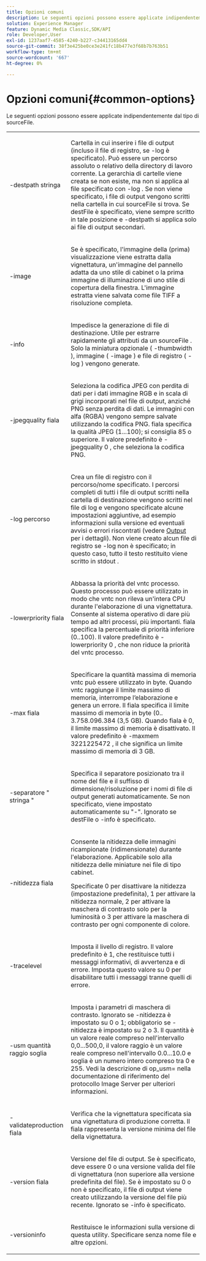 ```yaml
---
title: Opzioni comuni
description: Le seguenti opzioni possono essere applicate indipendentemente dal tipo di sourceFile.
solution: Experience Manager
feature: Dynamic Media Classic,SDK/API
role: Developer,User
exl-id: 1237aaf7-4585-4240-b227-c34413165dd4
source-git-commit: 38f3e425be0ce3e241fc18b477e3f68b7b763b51
workflow-type: tm+mt
source-wordcount: '667'
ht-degree: 0%

---
```


# Opzioni comuni{#common-options}

Le seguenti opzioni possono essere applicate indipendentemente dal tipo di sourceFile.

<table id="simpletable_3BFC3737C891411D84405CEEF6B19542"> 
 <tr class="strow"> 
  <td class="stentry"> <p> <span class="codeph"> -destpath <span class="varname"> stringa </span> </span> </p> </td> 
  <td class="stentry"> <p>Cartella in cui inserire i file di output (incluso il file di registro, se <span class="codeph"> -log </span> è specificato). Può essere un percorso assoluto o relativo della directory di lavoro corrente. La gerarchia di cartelle viene creata se non esiste, ma non si applica al file specificato con <span class="codeph"> -log </span>. Se non viene specificato, i file di output vengono scritti nella cartella in cui <span class="varname"> sourceFile </span> si trova. Se <span class="varname"> destFile </span> è specificato, viene sempre scritto in tale posizione e <span class="codeph"> -destpath </span> si applica solo ai file di output secondari. </p> </td> 
 </tr> 
 <tr class="strow"> 
  <td class="stentry"> <p> <span class="codeph"> -image </span> </p> </td> 
  <td class="stentry"> <p>Se è specificato, l'immagine della (prima) visualizzazione viene estratta dalla vignettatura, un'immagine del pannello adatta da uno stile di cabinet o la prima immagine di illuminazione di uno stile di copertura della finestra. L'immagine estratta viene salvata come file TIFF a risoluzione completa. </p> </td> 
 </tr> 
 <tr class="strow"> 
  <td class="stentry"> <p> <span class="codeph"> -info </span> </p> </td> 
  <td class="stentry"> <p>Impedisce la generazione di file di destinazione. Utile per estrarre rapidamente gli attributi da un <span class="varname"> sourceFile </span>. Solo la miniatura opzionale ( <span class="codeph"> -thumbwidth </span>), immagine ( <span class="codeph"> -image </span>) e file di registro ( <span class="codeph"> -log </span>) vengono generate. </p> </td> 
 </tr> 
 <tr class="strow"> 
  <td class="stentry"> <p> <span class="codeph"> -jpegquality <span class="varname"> fiala </span> </span> </p> </td> 
  <td class="stentry"> <p>Seleziona la codifica JPEG con perdita di dati per i dati immagine RGB e in scala di grigi incorporati nel file di output, anziché PNG senza perdita di dati. Le immagini con alfa (RGBA) vengono sempre salvate utilizzando la codifica PNG. <span class="varname"> fiala </span> specifica la qualità JPEG (1...100); si consiglia 85 o superiore. Il valore predefinito è <span class="codeph"> -jpegquality 0 </span>, che seleziona la codifica PNG. </p> </td> 
 </tr> 
 <tr class="strow"> 
  <td class="stentry"> <p> <span class="codeph"> -log <span class="varname"> percorso </span> </span> </p> </td> 
  <td class="stentry"> <p>Crea un file di registro con il percorso/nome specificato. I percorsi completi di tutti i file di output scritti nella cartella di destinazione vengono scritti nel file di log e vengono specificate alcune impostazioni aggiuntive, ad esempio informazioni sulla versione ed eventuali avvisi o errori riscontrati (vedere <a href="../../../../ir-api/vntc/utilities/c-ir-vignette-converter-vntc/r-ir-output.md#reference-c51e30b721eb416bb646089f0ac045c5" type="reference" format="dita" scope="local"> Output </a> per i dettagli). Non viene creato alcun file di registro se <span class="codeph"> -log </span> non è specificato; in questo caso, tutto il testo restituito viene scritto in <span class="codeph"> stdout </span>. </p> </td> 
 </tr> 
 <tr class="strow"> 
  <td class="stentry"> <p> <span class="codeph"> -lowerpriority <span class="varname"> fiala </span> </span> </p> </td> 
  <td class="stentry"> <p>Abbassa la priorità del <span class="filepath"> vntc </span> processo. Questo processo può essere utilizzato in modo che <span class="filepath"> vntc </span> non rileva un'intera CPU durante l'elaborazione di una vignettatura. Consente al sistema operativo di dare più tempo ad altri processi, più importanti. <span class="varname"> fiala </span> specifica la percentuale di priorità inferiore (0..100). Il valore predefinito è <span class="codeph"> -lowerpriority 0 </span>, che non riduce la priorità del <span class="filepath"> vntc </span> processo. </p> </td> 
 </tr> 
 <tr class="strow"> 
  <td class="stentry"> <p> <span class="codeph"> -max <span class="varname"> fiala </span> </span> </p> </td> 
  <td class="stentry"> <p>Specificare la quantità massima di memoria <span class="filepath"> vntc </span> può essere utilizzato in byte. Quando <span class="filepath"> vntc </span> raggiunge il limite massimo di memoria, interrompe l’elaborazione e genera un errore. Il <span class="varname"> fiala </span> specifica il limite massimo di memoria in byte (0.. 3.758.096.384 (3,5 GB). Quando <span class="varname"> fiala </span> è 0, il limite massimo di memoria è disattivato. Il valore predefinito è <span class="codeph"> -maxmem 3221225472 </span>, il che significa un limite massimo di memoria di 3 GB. </p> </td> 
 </tr> 
 <tr class="strow"> 
  <td class="stentry"> <p> <span class="codeph"> -separatore " <span class="varname"> stringa </span>" </span> </p> </td> 
  <td class="stentry"> <p>Specifica il separatore posizionato tra il nome del file e il suffisso di dimensione/risoluzione per i nomi di file di output generati automaticamente. Se non specificato, viene impostato automaticamente su "-". Ignorato se <span class="varname"> destFile </span> o <span class="codeph"> -info </span> è specificato. </p> </td> 
 </tr> 
 <tr class="strow"> 
  <td class="stentry"> <p> <span class="codeph"> -nitidezza <span class="varname"> fiala </span> </span> </p> </td> 
  <td class="stentry"> <p>Consente la nitidezza delle immagini ricampionate (ridimensionate) durante l'elaborazione. Applicabile solo alla nitidezza delle miniature nei file di tipo cabinet. </p> <p>Specificate 0 per disattivare la nitidezza (impostazione predefinita), 1 per attivare la nitidezza normale, 2 per attivare la maschera di contrasto solo per la luminosità o 3 per attivare la maschera di contrasto per ogni componente di colore. </p> </td> 
 </tr> 
 <tr class="strow"> 
  <td class="stentry"> <p> <span class="codeph"> -tracelevel </span> </p> </td> 
  <td class="stentry"> <p>Imposta il livello di registro. Il valore predefinito è 1, che restituisce tutti i messaggi informativi, di avvertenza e di errore. Imposta questo valore su 0 per disabilitare tutti i messaggi tranne quelli di errore. </p> </td> 
 </tr> 
 <tr class="strow"> 
  <td class="stentry"> <p> <span class="codeph"> -usm <span class="varname"> quantità </span> <span class="varname"> raggio </span> <span class="varname"> soglia </span> </span> </p> </td> 
  <td class="stentry"> <p>Imposta i parametri di maschera di contrasto. Ignorato se <span class="codeph"> -nitidezza </span> è impostato su 0 o 1; obbligatorio se <span class="codeph"> -nitidezza </span> è impostato su 2 o 3. Il <span class="varname"> quantità </span> è un valore reale compreso nell'intervallo 0,0...500,0, il valore <span class="varname"> raggio </span> è un valore reale compreso nell'intervallo 0.0...10.0 e <span class="varname"> soglia </span> è un numero intero compreso tra 0 e 255. Vedi la descrizione di <span class="codeph"> op_usm= </span> nella documentazione di riferimento del protocollo Image Server per ulteriori informazioni. </p> </td> 
 </tr> 
 <tr class="strow"> 
  <td class="stentry"> <p> <span class="codeph"> -validateproduction <span class="varname"> fiala </span> </span> </p> </td> 
  <td class="stentry"> <p>Verifica che la vignettatura specificata sia una vignettatura di produzione corretta. Il <span class="varname"> fiala </span> rappresenta la versione minima del file della vignettatura. </p> </td> 
 </tr> 
 <tr class="strow"> 
  <td class="stentry"> <p> <span class="codeph"> -version <span class="varname"> fiala </span> </span> </p> </td> 
  <td class="stentry"> <p>Versione del file di output. Se è specificato, deve essere 0 o una versione valida del file di vignettatura (non superiore alla versione predefinita del file). Se è impostato su 0 o non è specificato, il file di output viene creato utilizzando la versione del file più recente. Ignorato se <span class="codeph"> -info </span> è specificato. </p> </td> 
 </tr> 
 <tr class="strow"> 
  <td class="stentry"> <p> <span class="codeph"> -versioninfo </span> </p> </td> 
  <td class="stentry"> <p>Restituisce le informazioni sulla versione di questa utility. Specificare senza nome file e altre opzioni. </p> </td> 
 </tr> 
</table>
